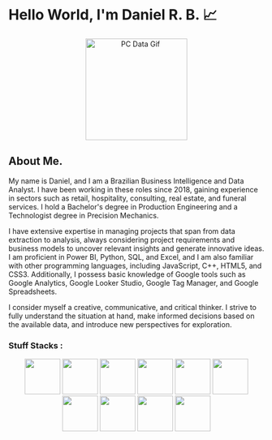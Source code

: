 
# Hello World, I'm Daniel R. B. 📈

<link rel="stylesheet"  href = "style.css">

<p align = center>
    <img src = "https://media.tenor.com/2unHkuoMLhcAAAAM/data-code.gif" alt = "PC Data Gif" width = 200>
</p>


## About Me. 

My name is Daniel, and I am a Brazilian Business Intelligence and Data Analyst. I have been working in these roles since 2018, gaining experience in sectors such as retail, hospitality, consulting, real estate, and funeral services. I hold a Bachelor's degree in Production Engineering and a Technologist degree in Precision Mechanics.

I have extensive expertise in managing projects that span from data extraction to analysis, always considering project requirements and business models to uncover relevant insights and generate innovative ideas. I am proficient in Power BI, Python, SQL, and Excel, and I am also familiar with other programming languages, including JavaScript, C++, HTML5, and CSS3. Additionally, I possess basic knowledge of Google tools such as Google Analytics, Google Looker Studio, Google Tag Manager, and Google Spreadsheets.

I consider myself a creative, communicative, and critical thinker. I strive to fully understand the situation at hand, make informed decisions based on the available data, and introduce new perspectives for exploration.

### Stuff Stacks :


<div align = center>
    <img width = 70 height = 70 padding = 5 margin =5 src="https://cdn.jsdelivr.net/gh/devicons/devicon@latest/icons/python/python-original-wordmark.svg" />   
    <img width = 70 height = 70 src="https://cdn.jsdelivr.net/gh/devicons/devicon@latest/icons/pandas/pandas-original-wordmark.svg" />
    <img width = 70 height = 70 src="https://cdn.jsdelivr.net/gh/devicons/devicon@latest/icons/numpy/numpy-original-wordmark.svg" />
    <img width = 70 height = 70 src="https://cdn.jsdelivr.net/gh/devicons/devicon@latest/icons/matplotlib/matplotlib-original-wordmark.svg" />
    <img width = 70 height = 70 src="https://cdn.jsdelivr.net/gh/devicons/devicon@latest/icons/scikitlearn/scikitlearn-original.svg" />
    <img width = 70 height = 70 src="https://cdn.jsdelivr.net/gh/devicons/devicon@latest/icons/microsoftsqlserver/microsoftsqlserver-plain-wordmark.svg" />
    <img width = 70 height = 70 src="https://cdn.jsdelivr.net/gh/devicons/devicon@latest/icons/mysql/mysql-original-wordmark.svg" />
    <img width = 70 height = 70 src="https://cdn.jsdelivr.net/gh/devicons/devicon@latest/icons/jupyter/jupyter-original-wordmark.svg" />
    <img width = 70 height = 70 src="https://cdn.jsdelivr.net/gh/devicons/devicon@latest/icons/vscode/vscode-original.svg" />
    <img width = 70 height = 70 src="https://cdn.jsdelivr.net/gh/devicons/devicon@latest/icons/visualstudio/visualstudio-original.svg" />
</div>



